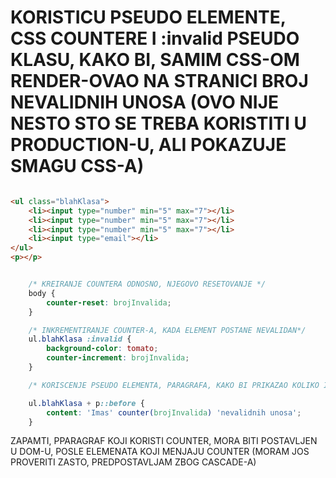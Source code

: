 # KORISTICU PSEUDO ELEMENTE, CSS COUNTERE I :invalid PSEUDO KLASU, KAKO BI, SAMIM CSS-OM RENDER-OVAO NA STRANICI BROJ NEVALIDNIH UNOSA (OVO NIJE NESTO STO SE TREBA KORISTITI U PRODUCTION-U, ALI POKAZUJE SMAGU CSS-A)

```HTML

<ul class="blahKlasa">
    <li><input type="number" min="5" max="7"></li>
    <li><input type="number" min="5" max="7"></li>
    <li><input type="number" min="5" max="7"></li>
    <li><input type="email"></li>
</ul>
<p></p>

```

```CSS

    /* KREIRANJE COUNTERA ODNOSNO, NJEGOVO RESETOVANJE */
    body {
        counter-reset: brojInvalida;
    }

    /* INKREMENTIRANJE COUNTER-A, KADA ELEMENT POSTANE NEVALIDAN*/
    ul.blahKlasa :invalid {
        background-color: tomato;
        counter-increment: brojInvalida;
    }

    /* KORISCENJE PSEUDO ELEMENTA, PARAGRAFA, KAKO BI PRIKAZAO KOLIKO IMA INVALID INPUT ELEMENATA */

    ul.blahKlasa + p::before {
        content: 'Imas' counter(brojInvalida) 'nevalidnih unosa';
    }

```

ZAPAMTI, PPARAGRAF KOJI KORISTI COUNTER, MORA BITI POSTAVLJEN U DOM-U, POSLE ELEMENATA KOJI MENJAJU COUNTER (MORAM JOS PROVERITI ZASTO, PREDPOSTAVLJAM ZBOG CASCADE-A)